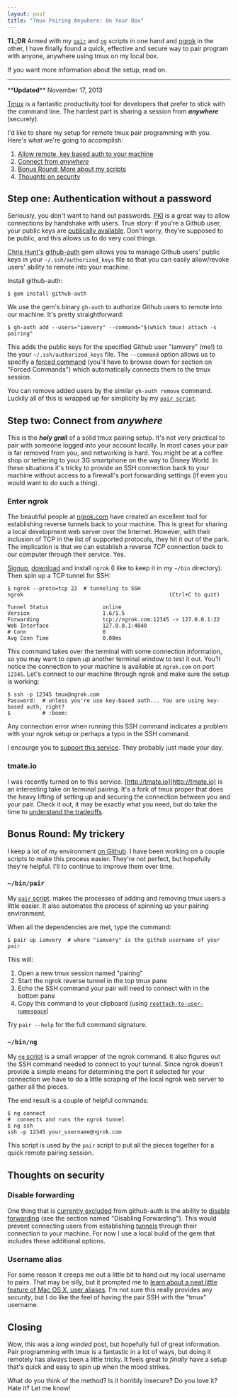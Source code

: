```yaml
---
layout: post
title: "Tmux Pairing Anywhere: On Your Box"
---
```


**TL;DR** Armed with my [`pair`](http://goo.gl/BrqApT) and
[`ng`](http://goo.gl/vlgsrz) scripts in one hand and [ngrok](https://ngrok.com)
in the other, I have finally found a quick, effective and secure way to pair
program with anyone, anywhere using tmux on my local box.

If you want more information about the setup, read on.

---

\*\***Updated**\*\* November 17, 2013

[Tmux](http://tmux.sourceforge.net) is a fantastic productivity tool for
developers that prefer to stick with the command line. The hardest part is
sharing a session from _**anywhere**_ (securely).

I'd like to share my setup for remote tmux pair programming with you.  Here's
what we're going to accomplish:

1. [Allow remote, key based auth to your machine](#step_one_authentication_without_a_password)
2. [Connect from _anywhere_](#step_two_connect_from_anywhere)
3. [Bonus Round: More about my scripts](#bonus_round_my_trickery)
4. [Thoughts on security](#thoughts_on_security)

## Step one: Authentication without a password

Seriously, you don't want to hand out passwords. [PKI](http://en.wikipedia.org/wiki/Public-key_infrastructure)
is a great way to allow connections by handshake with users. True story: if
you're a Github user, your public keys are [publically available](https://api.github.com/users/iamvery/keys).
Don't worry, they're supposed to be public, and this allows us to do very cool
things.

[Chris Hunt's](http://chrishunt.co/) [github-auth](https://github.com/chrishunt/github-auth)
gem allows you to manage Github users' public keys in your
`~/.ssh/authorized_keys` file so that you can easily allow/revoke users'
ability to remote into your machine.

Install github-auth:

    $ gem install github-auth

We use the gem's binary `gh-auth` to authorize Github users to remote into our
machine. It's pretty straightforward:

    $ gh-auth add --users="iamvery" --command="$(which tmux) attach -s pairing"

This adds the public keys for the specified Github user "iamvery" (me!) to the
your `~/.ssh/authorized_keys` file. The `--command` option allows us to specify
a [forced command](http://oreilly.com/catalog/sshtdg/chapter/ch08.html)
(you'll have to browse down for section on "Forced Commands") which
automatically connects them to the tmux session.

You can remove added users by the similar `gh-auth remove` command. Luckily
all of this is wrapped up for simplicity by my [`pair script`](#pair_script).

## Step two: Connect from _anywhere_

This is the _**holy grail**_ of a solid tmux pairing setup. It's not very
practical to pair with someone logged into your account locally. In most cases
your pair is far removed from you, and networking is hard. You might be at a
coffee shop or tethering to your 3G smartphone on the way to Disney World. In
these situations it's tricky to provide an SSH connection back to your machine
without access to a firewall's port forwarding settings (if even you would want
to do such a thing).

### Enter ngrok

The beautiful people at [ngrok.com](https://ngrok.com) have created an excellent
tool for establishing reverse tunnels back to your machine. This is great for
sharing a local development web server over the Internet. However, with their
inclusion of TCP in the list of supported protocols, they hit it out of the
park. The implication is that we can establish a reverse _TCP_ connection back
to our computer through their service. Yes.

[Signup](https://ngrok.com/signup), [download](https://ngrok.com/download) and
install `ngrok` (I like to keep it in my `~/bin` directory). Then spin up a TCP
tunnel for SSH:

    $ ngrok --proto=tcp 22  # tunneling to SSH
    ngrok                                              (Ctrl+C to quit)

    Tunnel Status                 online
    Version                       1.6/1.5
    Forwarding                    tcp://ngrok.com:12345 -> 127.0.0.1:22
    Web Interface                 127.0.0.1:4040
    # Conn                        0
    Avg Conn Time                 0.00ms

This command takes over the terminal with some connection information, so you
may want to open up another terminal window to test it out. You'll notice the
connection to your machine is available at `ngrok.com` on port `12345`. Let's
connect to our machine through ngrok and make sure the setup is working:

    $ ssh -p 12345 tmux@ngrok.com
    Password:  # unless you're use key-based auth... You are using key-based auth, right?
    $          # :boom:

Any connection error when running this SSH command indicates a problem with
your ngrok setup or perhaps a typo in the SSH command.

I encourge you to [support this service](https://ngrok.com/pay). They probably
just made your day.

### tmate.io

I was recently turned on to this service. [http://tmate.io](http://tmate.io) is an
interesting take on terminal pairing.  It's a fork of tmux proper that does the
heavy lifting of setting up and securing the connection between you and your
pair. Check it out, it may be exactly what you need, but do take the time to
[understand the tradeoffs](https://github.com/nviennot/tmate/issues/21).

## Bonus Round: My trickery

I keep a lot of my environment [on Github](https://github.com/iamvery/dotfiles).
I have been working on a couple scripts to make this process easier.  They're
not perfect, but hopefully they're helpful. I'll to continue to improve them
over time.

<h3 id="pair_script"><code>~/bin/pair</code></h3>

My [`pair` script](http://goo.gl/BrqApT).  makes the processes of adding and
removing tmux users a little easier. It also automates the process of spinning
up your pairing environment.

When all the dependencies are met, type the command:

    $ pair up iamvery  # where "iamvery" is the github username of your pair

This will:

1. Open a new tmux session named "pairing"
2. Start the ngrok reverse tunnel in the top tmux pane
3. Echo the SSH command your pair will need to connect with in the bottom pane
4. Copy this command to your clipboard (using [`reattach-to-user-namespace`](https://github.com/ChrisJohnsen/tmux-MacOSX-pasteboard))

Try `pair --help` for the full command signature.

<h3 id="ng_script"><code>~/bin/ng</code></h3>

My [`ng` script](http://goo.gl/vlgsrz) is a small wrapper of the ngrok command.
It also figures out the SSH command needed to connect to your tunnel. Since
ngrok doesn't provide a simple means for determining the port it selected for
your connection we have to do a little scraping of the local ngrok web server
to gather all the pieces.

The end result is a couple of helpful commands:

    $ ng connect
    #  connects and runs the ngrok tunnel
    $ ng ssh
    ssh -p 12345 your_username@ngrok.com

This script is used by the `pair` script to put all the pieces together for a
quick remote pairing session.

## Thoughts on security

### Disable forwarding

One thing that is [currently excluded](https://github.com/chrishunt/github-auth/pull/25)
from github-auth is the ability to [disable forwarding](http://oreilly.com/catalog/sshtdg/chapter/ch08.html)
(see the section named "Disabling Forwarding"). This would prevent connecting
users from establishing [tunnels](http://en.wikipedia.org/wiki/Tunneling_protocol)
through their connection to your machine. For now I use a local build of the
gem that includes these additional options.

### Username alias

For some reason it creeps me out a little bit to hand out my local username to
pairs. That may be silly, but it prompted me to [learn about a neat little
feature of Mac OS X, user aliases](http://iamvery.com/2013/11/18/mac-os-x-username-aliases.html).
I'm not sure this really provides any _security_, but I do like the feel of
having the pair SSH with the "tmux" username.

## Closing

Wow, this was a _long winded_ post, but hopefully full of great information.
Pair programming with tmux is a fantastic in a lot of ways, but doing it remotely
has always been a little tricky. It feels great to _finally_ have a setup that's
quick and easy to spin up when the mood strikes.

What do you think of the method? Is it horribly insecure? Do you love it? Hate
it? Let me know!
